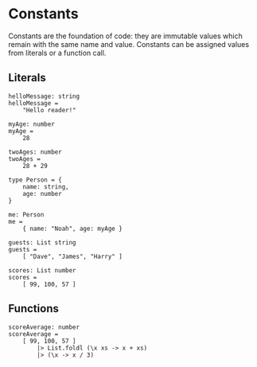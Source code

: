 # Constants

Constants are the foundation of code: they are immutable values which remain with the same name and value. Constants can be assigned values from literals or a function call.

## Literals

```derw
helloMessage: string
helloMessage =
    "Hello reader!"

myAge: number
myAge =
    28

twoAges: number
twoAges =
    28 + 29

type Person = {
    name: string,
    age: number
}

me: Person
me =
    { name: "Noah", age: myAge }

guests: List string
guests =
    [ "Dave", "James", "Harry" ]

scores: List number
scores =
    [ 99, 100, 57 ]
```

## Functions

```derw
scoreAverage: number
scoreAverage =
    [ 99, 100, 57 ]
        |> List.foldl (\x xs -> x + xs)
        |> (\x -> x / 3)
```